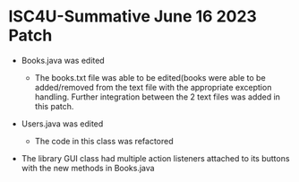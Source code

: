 # ISC4U-Summative June 16 2023 Patch

* Books.java was edited
    * The books.txt file was able to be edited(books were able to be added/removed from the text file with the appropriate exception handling. Further integration between the 2 text files was added in this patch.
 
* Users.java was edited

  * The code in this class was refactored

* The library GUI class had multiple action listeners attached to its buttons with the new methods in Books.java
